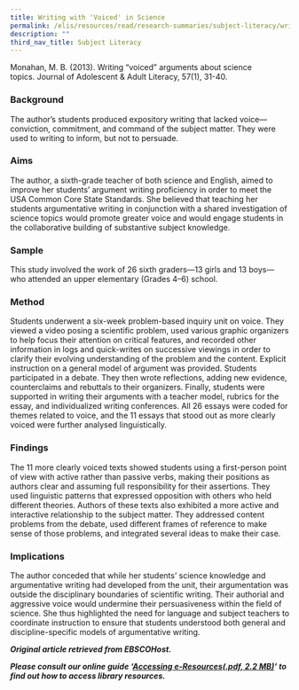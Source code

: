 ```yaml
---
title: Writing with 'Voiced' in Science
permalink: /elis/resources/read/research-summaries/subject-literacy/writing-with-voiced-in-science/
description: ""
third_nav_title: Subject Literacy
---
```

Monahan, M. B. (2013). Writing “voiced” arguments about science topics. Journal of Adolescent & Adult Literacy, 57(1), 31-40.

### Background

The author’s students produced expository writing that lacked voice—conviction, commitment, and command of the subject matter. They were used to writing to inform, but not to persuade.

### Aims

The author, a sixth-grade teacher of both science and English, aimed to improve her students’ argument writing proficiency in order to meet the USA Common Core State Standards. She believed that teaching her students argumentative writing in conjunction with a shared investigation of science topics would promote greater voice and would engage students in the collaborative building of substantive subject knowledge.

### Sample

This study involved the work of 26 sixth graders—13 girls and 13 boys—who attended an upper elementary (Grades 4–6) school.

### Method

Students underwent a six-week problem-based inquiry unit on voice. They viewed a video posing a scientific problem, used various graphic organizers to help focus their attention on critical features, and recorded other information in logs and quick-writes on successive viewings in order to clarify their evolving understanding of the problem and the content. Explicit instruction on a general model of argument was provided. Students participated in a debate. They then wrote reflections, adding new evidence, counterclaims and rebuttals to their organizers. Finally, students were supported in writing their arguments with a teacher model, rubrics for the essay, and individualized writing conferences. All 26 essays were coded for themes related to voice, and the 11 essays that stood out as more clearly voiced were further analysed linguistically.

### Findings

The 11 more clearly voiced texts showed students using a first-person point of view with active rather than passive verbs, making their positions as authors clear and assuming full responsibility for their assertions. They used linguistic patterns that expressed opposition with others who held different theories. Authors of these texts also exhibited a more active and interactive relationship to the subject matter. They addressed content problems from the debate, used different frames of reference to make sense of those problems, and integrated several ideas to make their case.

### Implications

The author conceded that while her students’ science knowledge and argumentative writing had developed from the unit, their argumentation was outside the disciplinary boundaries of scientific writing. Their authorial and aggressive voice would undermine their persuasiveness within the field of science. She thus highlighted the need for language and subject teachers to coordinate instruction to ensure that students understood both general and discipline-specific models of argumentative writing.

_**Original article retrieved from EBSCOHost.**_  

**_Please consult our online guide ‘[Accessing e-Resources(.pdf, 2.2 MB)](https://academyofsingaporeteachers-moe-edu-sg-admin.cwp.sg/elis/resources/read/research-summaries/subject-literacy/18e45074-6b1b-4ac7-811f-1a8da16c4f81 "Accessing e-Resources")’ to find out how to access library resources._**